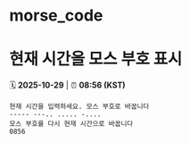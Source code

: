 # morse_code
# 현재 시간을 모스 부호 표시
<!-- MORSE_TIME_START -->
🗓️ **2025-10-29** | ⏰ **08:56 (KST)**

```
현재 시간을 입력하세요. 모스 부호로 바꿉니다
----- ---.. ..... -....
모스 부호를 다시 현재 시간으로 바꿉니다
0856
```
<!-- MORSE_TIME_END -->

